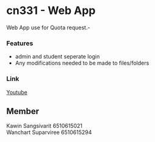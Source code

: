 # cn331 - Web App

Web App use for Quota request.-

### Features

* admin and student seperate login
* Any modifications needed to be made to files/folders

### Link

[Youtube](https://youtu.be/MHycZ9htkZo?si=yNgAkMEwWzIXLJUL)

## Member
Kawin Sangsivarit 6510615021 <br>
Wanchart Suparviree 6510615294

